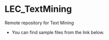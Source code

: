 # LEC_TextMining
Remote repository for Text Mining

- You can find sample files from the link below.



